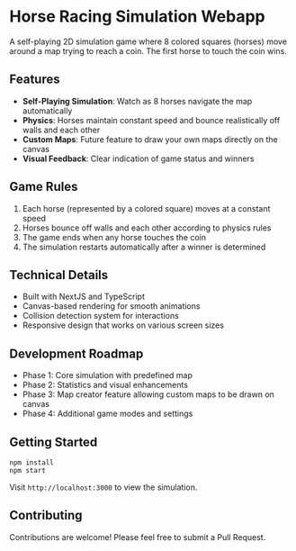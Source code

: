 # Horse Racing Simulation Webapp

A self-playing 2D simulation game where 8 colored squares (horses) move around a map trying to reach a coin. The first horse to touch the coin wins.

## Features

- **Self-Playing Simulation**: Watch as 8 horses navigate the map automatically
- **Physics**: Horses maintain constant speed and bounce realistically off walls and each other
- **Custom Maps**: Future feature to draw your own maps directly on the canvas
- **Visual Feedback**: Clear indication of game status and winners

## Game Rules

1. Each horse (represented by a colored square) moves at a constant speed
2. Horses bounce off walls and each other according to physics rules
3. The game ends when any horse touches the coin
4. The simulation restarts automatically after a winner is determined

## Technical Details

- Built with NextJS and TypeScript
- Canvas-based rendering for smooth animations
- Collision detection system for interactions
- Responsive design that works on various screen sizes

## Development Roadmap

- Phase 1: Core simulation with predefined map
- Phase 2: Statistics and visual enhancements
- Phase 3: Map creator feature allowing custom maps to be drawn on canvas
- Phase 4: Additional game modes and settings

## Getting Started

```
npm install
npm start
```

Visit `http://localhost:3000` to view the simulation.

## Contributing

Contributions are welcome! Please feel free to submit a Pull Request.
